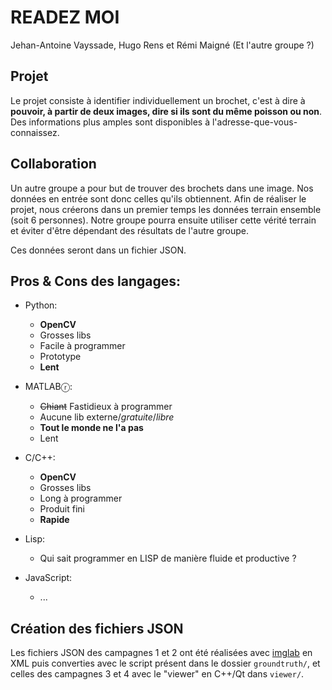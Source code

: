 # READEZ MOI
Jehan-Antoine Vayssade, Hugo Rens et Rémi Maigné
(Et l'autre groupe ?)

## Projet

Le projet consiste à identifier individuellement un brochet, c'est à dire à **pouvoir, à partir de deux images, dire si ils sont du même poisson ou non**. Des informations plus amples sont disponibles à l'adresse-que-vous-connaissez.

## Collaboration
Un autre groupe a pour but de trouver des brochets dans une image. Nos données en entrée sont donc celles qu'ils obtiennent. Afin de réaliser le projet, nous créerons dans un premier temps les données terrain ensemble (soit 6 personnes). Notre groupe pourra ensuite utiliser cette vérité terrain et éviter d'être dépendant des résultats de l'autre groupe.

Ces données seront dans un fichier JSON.

## Pros & Cons des langages:

* Python:
	* **OpenCV**
	* Grosses libs
	* Facile à programmer
	* Prototype
	* **Lent**

* MATLABⓡ:
	* ~~Chiant~~ Fastidieux à programmer
	* Aucune lib externe/*gratuite*/*libre*
	* **Tout le monde ne l'a pas**
	* Lent

* C/C++:
	* **OpenCV**
	* Grosses libs
	* Long à programmer
	* Produit fini
	* **Rapide**

* Lisp:
	* Qui sait programmer en LISP de manière fluide et productive ?

* JavaScript:
	* ...

## Création des fichiers JSON

Les fichiers JSON des campagnes 1 et 2 ont été réalisées avec [imglab](https://github.com/davisking/dlib/tree/master/tools/imglab) en XML puis converties avec le script présent dans le dossier `groundtruth/`, et celles des campagnes 3 et 4 avec le "viewer" en C++/Qt dans `viewer/`.
